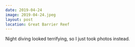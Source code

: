 ```yaml
---
date: 2019-04-24
image: 2019-04-24.jpeg
layout: post
location: Great Barrier Reef
---
```


Night diving looked terrifying, so I just took photos instead.
